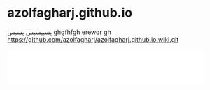 # azolfagharj.github.io
یسبیسبس یسبس
ghgfhfgh
erewqr
gh
https://github.com/azolfagharj/azolfagharj.github.io.wiki.git
<iframe src="//www.facebook.com/plugins/follow?href=https%3A%2F%2Fwww.facebook.com%2Fazolfagharj&amp;layout=standard&amp;show_faces=true&amp;colorscheme=light&amp;width=450&amp;height=80" scrolling="no" frameborder="0" style="border:none; overflow:hidden; width:450px; height:80px;" allowTransparency="true"></iframe>
